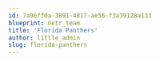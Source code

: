 ```yaml
---
id: 7a96ff0a-3891-4817-ae56-f3a39128a133
blueprint: netr_team
title: 'Florida Panthers'
author: little_admin
slug: florida-panthers
---
```

